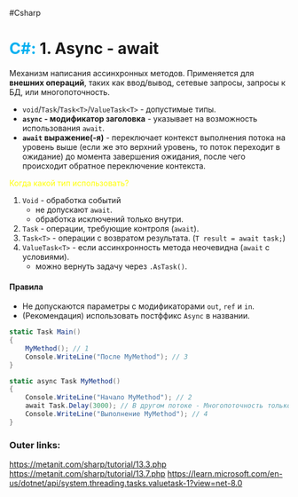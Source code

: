 #Csharp 
# <font color="#00b0f0">C#:</font> 1. Async - await

Механизм написания ассинхронных методов.
Применяется для **внешних операций**, таких как ввод/вывод, сетевые запросы, запросы к БД, или многопоточность.

- `void`/`Task`/`Task<T>`/`ValueTask<T>` - допустимые типы.
	<br>
- **`async` - модификатор заголовка** - указывает на возможность использования `await`.
	<br>
- **`await` выражение(-я)** - переключает контекст выполнения потока на уровень выше (если же это верхний уровень, то поток переходит в ожидание) до момента завершения ожидания, после чего происходит обратное переключение контекста.

<font color="#ffff00">Когда какой тип использовать?</font>
1. `Void` - обработка событий
	- не допускают `await`. 
	- обработка исключений только внутри.
2. `Task` - операции, требующие контроля (`await`).
3. `Task<T>` - операции с возвратом результата. (`T result = await task;`)
4. `ValueTask<T>` - если ассинхронность метода неочевидна (`await` с условиями).
	- можно вернуть задачу через `.AsTask()`.

#### **Правила**
- Не допускаются параметры с модификаторами `out`, `ref` и `in`.
- (Рекомендация) использовать постффикс `Async` в названии.

```csharp
static Task Main()
{
    MyMethod(); // 1
    Console.WriteLine("После MyMethod"); // 3
}

static async Task MyMethod()
{
	Console.WriteLine("Начало MyMethod"); // 2
    await Task.Delay(3000); // В другом потоке - Многопоточность только в качестве примера внешней операции
    Console.WriteLine("Выполнение MyMethod"); // 4
}
```

### Outer links:
https://metanit.com/sharp/tutorial/13.3.php
https://metanit.com/sharp/tutorial/13.7.php
https://learn.microsoft.com/en-us/dotnet/api/system.threading.tasks.valuetask-1?view=net-8.0